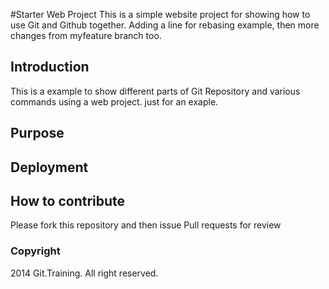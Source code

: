 #Starter Web Project
This is a simple website project for showing how to 
use Git and Github together. Adding a line for rebasing example,
then more changes from myfeature branch too.

## Introduction
This is a example to show different parts of Git
Repository and various commands using a web project.
just for an exaple.

## Purpose

## Deployment

## How to contribute
Please fork this repository and then issue Pull
requests for review

### Copyright
2014 Git.Training. All right reserved.